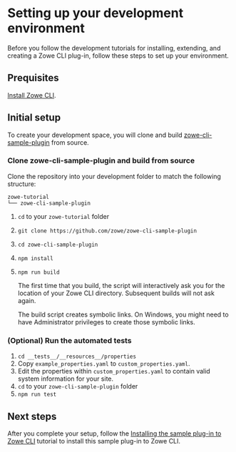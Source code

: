 # Setting up your development environment
Before you follow the development tutorials for installing, extending, and creating a Zowe CLI plug-in, follow these steps to set up your environment.

## Prequisites
[Install Zowe CLI](https://zowe.github.io/docs-site/latest/user-guide/cli-installcli.html).

## Initial setup 
To create your development space, you will clone and build [zowe-cli-sample-plugin](/README.md#create-a-local-development-space) from source.

### Clone zowe-cli-sample-plugin and build from source
Clone the repository into your development folder to match the following structure:
```
zowe-tutorial
└── zowe-cli-sample-plugin
```

1. `cd` to your `zowe-tutorial` folder
2. `git clone https://github.com/zowe/zowe-cli-sample-plugin`
3. `cd zowe-cli-sample-plugin`
4. `npm install`
5. `npm run build`

    The first time that you build, the script will interactively ask you for the location of your Zowe CLI directory. Subsequent builds will not ask again.
    
    The build script creates symbolic links. On Windows, you might need to have Administrator privileges to create those symbolic links.

### (Optional) Run the automated tests

1. `cd __tests__/__resources__/properties`
2. Copy `example_properties.yaml` to `custom_properties.yaml`.
3. Edit the properties within `custom_properties.yaml` to contain valid system information for your site.
4. `cd` to your `zowe-cli-sample-plugin` folder
5. `npm run test`

## Next steps
After you complete your setup, follow the [Installing the sample plug-in to Zowe CLI](./list-directory-contents/ListDirectoryContentsPlugin.md) tutorial to install this sample plug-in to Zowe CLI.
